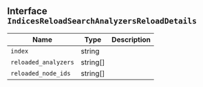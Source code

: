 ## Interface `IndicesReloadSearchAnalyzersReloadDetails`

| Name | Type | Description |
| - | - | - |
| `index` | string | &nbsp; |
| `reloaded_analyzers` | string[] | &nbsp; |
| `reloaded_node_ids` | string[] | &nbsp; |
